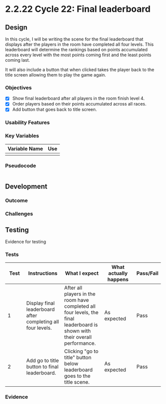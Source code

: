 # 2.2.22 Cycle 22: Final leaderboard

## Design

In this cycle, I will be writing the scene for the final leaderboard that displays after the players in the room have completed all four levels. This leaderboard will determine the rankings based on points accumulated across every level with the most points coming first and the least points coming last.

It will also include a button that when clicked takes the player back to the title screen allowing them to play the game again.&#x20;

### Objectives

* [x] Show final leaderboard after all players in the room finish level 4.
* [x] Order players based on their points accumulated across all races.
* [x] Add button that goes back to title screen.

### Usability Features

### Key Variables

| Variable Name | Use |
| ------------- | --- |
|               |     |

### Pseudocode

```
```

## Development

### Outcome



### Challenges



## Testing

Evidence for testing

### Tests

<table><thead><tr><th width="95">Test</th><th width="158">Instructions</th><th width="171">What I expect</th><th width="174">What actually happens</th><th>Pass/Fail</th></tr></thead><tbody><tr><td>1</td><td>Display final leaderboard after completing all four levels.</td><td>After all players in the room have completed all four levels, the final leaderboard is shown with their overall performance.</td><td>As expected</td><td>Pass</td></tr><tr><td>2</td><td>Add go to title button to final leaderboard.</td><td>Clicking "go to title" button below leaderboard goes to the title scene.</td><td>As expected</td><td>Pass</td></tr></tbody></table>

### Evidence

